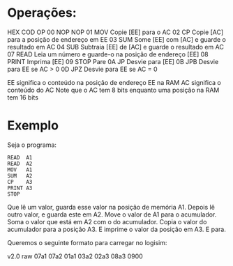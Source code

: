 # Operações:

HEX  COD    OP
00   NOP    NOP
01   MOV    Copie     [EE] para o AC
02   CP     Copie     [AC] para a posição de endereço em EE
03   SUM    Some      [EE] com [AC] e guarde o resultado em AC
04   SUB    Subtraia  [EE] de  [AC] e guarde o resultado em AC
07   READ   Leia um número e guarde-o na posição de endereço [EE]
08   PRINT  Imprima   [EE]
09   STOP   Pare
0A   JP     Desvie para [EE] 
0B   JPB    Desvie para EE se AC > 0
0D   JPZ    Desvie para EE se AC = 0

EE significa o conteúdo na posição de endereço EE na RAM
AC significa o conteúdo do AC
Note que o AC tem 8 bits enquanto uma posição na RAM tem 16 bits

# Exemplo

Seja o programa:

    READ  A1
    READ  A2
    MOV   A1 
    SUM   A2
    CP    A3
    PRINT A3
    STOP

Que lê um valor, guarda esse valor na posição de memória A1.
Depois lê outro valor, e guarda este em A2.
Move o valor de A1 para o acumulador.
Soma o valor que está em A2 com o do acumulador.
Copia o valor do acumulador para a posição A3.
E imprime o valor da posição em A3.
E para.

Queremos o seguinte formato para carregar no logisim:

v2.0 raw
07a1 07a2 01a1 03a2 02a3 08a3 0900


